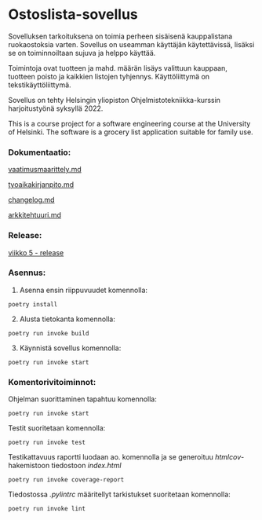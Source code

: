 
# Ostoslista-sovellus

Sovelluksen tarkoituksena on toimia perheen sisäisenä kauppalistana ruokaostoksia varten. Sovellus on useamman käyttäjän käytettävissä, lisäksi se on toiminnoiltaan sujuva ja helppo käyttää.

Toimintoja ovat tuotteen ja mahd. määrän lisäys valittuun kauppaan, tuotteen poisto ja kaikkien listojen tyhjennys. Käyttöliittymä on tekstikäyttöliittymä. 

Sovellus on tehty Helsingin yliopiston Ohjelmistotekniikka-kurssin harjoitustyönä syksyllä 2022.

This is a course project for a software engineering course at the University of Helsinki. The software is a grocery list application suitable for family use.


### Dokumentaatio:
[vaatimusmaarittely.md](https://github.com/ounisk/ot_harjoitustyo/blob/master/dokumentaatio/vaatimusmaarittely.md)

[tyoaikakirjanpito.md](https://github.com/ounisk/ot_harjoitustyo/blob/master/dokumentaatio/tyoaikakirjanpito.md)

[changelog.md](https://github.com/ounisk/ot_harjoitustyo/blob/master/dokumentaatio/changelog.md)

[arkkitehtuuri.md](https://github.com/ounisk/ot_harjoitustyo/blob/master/dokumentaatio/arkkitehtuuri.md)


### Release:
[viikko 5 - release](https://github.com/ounisk/ot_harjoitustyo/releases/tag/viikko5)


### Asennus:
1. Asenna ensin riippuvuudet komennolla:
```
poetry install
```
2. Alusta tietokanta komennolla:
```
poetry run invoke build
```
3. Käynnistä sovellus komennolla:
```
poetry run invoke start
```

### Komentorivitoiminnot:
Ohjelman suorittaminen tapahtuu komennolla:
```
poetry run invoke start
```
Testit suoritetaan komennolla:
```
poetry run invoke test
```
Testikattavuus raportti luodaan ao. komennolla ja se generoituu *htmlcov*-hakemistoon tiedostoon *index.html*
```
poetry run invoke coverage-report
```
Tiedostossa *.pylintrc* määritellyt tarkistukset suoritetaan komennolla:
```
poetry run invoke lint
```
